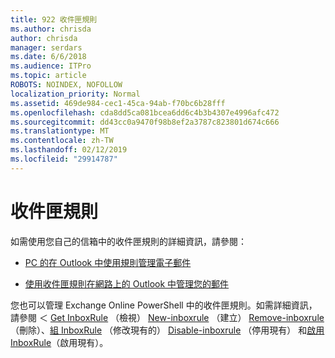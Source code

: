 ```yaml
---
title: 922 收件匣規則
ms.author: chrisda
author: chrisda
manager: serdars
ms.date: 6/6/2018
ms.audience: ITPro
ms.topic: article
ROBOTS: NOINDEX, NOFOLLOW
localization_priority: Normal
ms.assetid: 469de984-cec1-45ca-94ab-f70bc6b28fff
ms.openlocfilehash: cda8dd5ca081bcea6dd6c4b3b4307e4996afc472
ms.sourcegitcommit: dd43cc0a9470f98b8ef2a3787c823801d674c666
ms.translationtype: MT
ms.contentlocale: zh-TW
ms.lasthandoff: 02/12/2019
ms.locfileid: "29914787"
---
```

# <a name="inbox-rules"></a>收件匣規則

如需使用您自己的信箱中的收件匣規則的詳細資訊，請參閱：
  
- [PC 的在 Outlook 中使用規則管理電子郵件](https://support.office.com/article/c24f5dea-9465-4df4-ad17-a50704d66c59.aspx)
    
- [使用收件匣規則在網路上的 Outlook 中管理您的郵件](https://support.office.com/article/8400435c-f14e-4272-9004-1548bb1848f2.aspx)
    
您也可以管理 Exchange Online PowerShell 中的收件匣規則。如需詳細資訊，請參閱 ＜ [Get InboxRule](https://docs.microsoft.com/powershell/module/exchange/mailboxes/get-inboxrule) （檢視） [New-inboxrule](https://docs.microsoft.com/powershell/module/exchange/mailboxes/new-inboxrule) （建立） [Remove-inboxrule](https://docs.microsoft.com/powershell/module/exchange/mailboxes/remove-inboxrule) （刪除）、[組 InboxRule](https://docs.microsoft.com/powershell/module/exchange/mailboxes/set-inboxrule) （修改現有的） [Disable-inboxrule](https://docs.microsoft.com/powershell/module/exchange/mailboxes/disable-inboxrule) （停用現有） 和[啟用 InboxRule](https://docs.microsoft.com/powershell/module/exchange/mailboxes/enable-inboxrule)（啟用現有）。 
  

